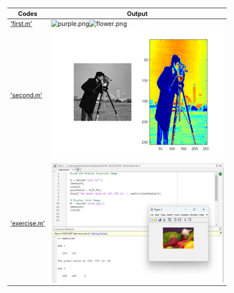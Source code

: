 |Codes |Output|
|------|------|
|['first.m'](./Codes/first.m)|![purple.png](./Output/purple.png)![flower.png](./Output/flower.png)|
|['second.m'](./Codes/second.m)|![second.png](./Output/second.png)|
|['exercise.m'](./Codes/exercise.m)|![exercise.png](./Output/exercise.png)|
